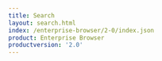 ```yaml
---
title: Search
layout: search.html
index: /enterprise-browser/2-0/index.json
product: Enterprise Browser
productversion: '2.0'
---
```

